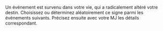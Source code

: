 ﻿---
id: background_daylaborer_fr.md#signe-du-destin
name: Signe du destin
table:
  d6:
    1:
      Signe du destin: Vous êtes persuadé avoir été choisi par Dieu afin d'être le récipiendaire d'une vision prophétique.
    2:
      Signe du destin: Vous avez été enrôlé de force dans une armée, et y avez fait la preuve de vos capacités.
    3:
      Signe du destin: Votre communauté a subi une épidémie ou une invasion, que vous avez aidé à combattre.
    4:
      Signe du destin: Vous avez participé à une révolte paysanne, et vous vous êtes retrouvé propulsé parmi les meneurs du soulèvement.
    5:
      Signe du destin: Vous êtes parvenu à sauver des villageois d'une mort certaine en bravant les éléments.
    6:
      Signe du destin: Vous avez trouvé une arme ou un symbole qui vous a mené sur votre nouvelle voie.
---

Un événement est survenu dans votre vie, qui a radicalement altéré votre destin. Choisissez ou déterminez aléatoirement ce signe parmi les événements suivants. Précisez ensuite avec votre MJ les détails correspondant.

